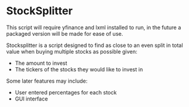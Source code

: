 # StockSplitter

This script will require yfinance and lxml installed to run, in the future a packaged version will be made for ease of use.

Stocksplitter is a script designed to find as close to an even split in total value when buying multiple stocks as possible given:
* The amount to invest
* The tickers of the stocks they would like to invest in

Some later features may include:
* User entered percentages for each stock
* GUI interface
